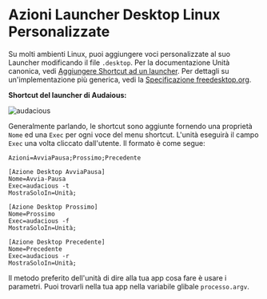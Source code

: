 # Azioni Launcher Desktop Linux Personalizzate

Su molti ambienti Linux, puoi aggiungere voci personalizzate al suo Launcher modificando il file `.desktop`. Per la documentazione Unità canonica, vedi [Aggiungere Shortcut ad un launcher](https://help.ubuntu.com/community/UnityLaunchersAndDesktopFiles#Adding_shortcuts_to_a_launcher). Per dettagli su un'implementazione più generica, vedi la [Specificazione freedesktop.org](https://specifications.freedesktop.org/desktop-entry-spec/1.1/ar01s11.html).

**Shortcut del launcher di Audaious:**

![audacious](https://help.ubuntu.com/community/UnityLaunchersAndDesktopFiles?action=AttachFile&do=get&target=shortcuts.png)

Generalmente parlando, le shortcut sono aggiunte fornendo una proprietà `Nome` ed una `Exec` per ogni voce del menu shortcut. L'unità eseguirà il campo `Exec` una volta cliccato dall'utente. Il formato è come segue:

```plaintext
Azioni=AvviaPausa;Prossimo;Precedente

[Azione Desktop AvviaPausa]
Nome=Avvia-Pausa
Exec=audacious -t
MostraSoloIn=Unità;

[Azione Desktop Prossimo]
Nome=Prossimo
Exec=audacious -f
MostraSoloIn=Unità;

[Azione Desktop Precedente]
Nome=Precedente
Exec=audacious -r
MostraSoloIn=Unità;
```

Il metodo preferito dell'unità di dire alla tua app cosa fare è usare i parametri. Puoi trovarli nella tua app nella variabile glibale `processo.argv`.